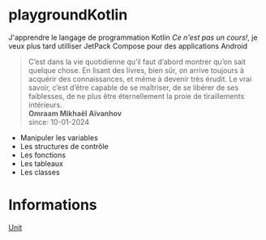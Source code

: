 # playgroundKotlin

J'apprendre le langage de programmation Kotlin *Ce n'est pas un cours!*, je veux plus tard utilliser JetPack Compose pour des applications Android

>C’est dans la vie quotidienne qu’il faut d’abord montrer qu’on sait quelque chose. En lisant des livres, bien sûr, on arrive toujours à acquérir des connaissances, et même à devenir très érudit. Le vrai savoir, c’est d’être capable de se maîtriser, de se libérer de ses faiblesses, de ne plus être éternellement la proie de tiraillements intérieurs.<br>**Omraam Mikhaël Aïvanhov**<br>
since: 10-01-2024
- Manipuler les variables
- Les structures de contrôle
- Les fonctions
- Les tableaux
- Les classes 


# Informations


[Unit](https://kotlinlang.org/api/latest/jvm/stdlib/kotlin/-unit/)